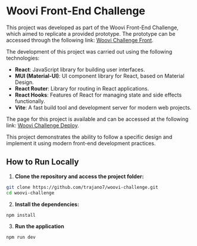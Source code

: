 # Woovi Front-End Challenge

This project was developed as part of the Woovi Front-End Challenge, which aimed to replicate a provided prototype. The prototype can be accessed through the following link: [Woovi Challenge Front](<https://www.figma.com/design/ns1skjWEsO5iZaOLyCaOQy/Woovi-Desafio-Front-(Copy)?node-id=1-2&t=UsyfMIQA52S46SUL-0>).

The development of this project was carried out using the following technologies:

- **React**: JavaScript library for building user interfaces.
- **MUI (Material-UI)**: UI component library for React, based on Material Design.
- **React Router**: Library for routing in React applications.
- **React Hooks**: Features of React for managing state and side effects functionally.
- **Vite**: A fast build tool and development server for modern web projects.

The page for this project is available and can be accessed at the following link: [Woovi Challenge Deploy](https://trajano7.github.io/woovi-challenge/).

This project demonstrates the ability to follow a specific design and implement it using modern front-end development practices.

## How to Run Locally

1. **Clone the repository and access the project folder:**

  ```bash
  git clone https://github.com/trajano7/woovi-challenge.git
  cd woovi-challenge
  ```

2. **Install the dependencies:**

  ```bash
  npm install
  ```

3. **Run the application**

  ```bash
  npm run dev
  ```

